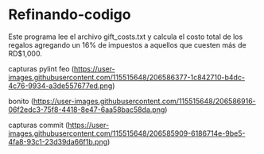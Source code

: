 # Refinando-codigo
Este programa lee el archivo gift_costs.txt y calcula el costo total de los regalos agregando un 16% de impuestos a aquellos que cuesten más de RD$1,000.
















capturas
pylint
feo
(https://user-images.githubusercontent.com/115515648/206586377-1c842710-b4dc-4c76-9934-a3de557677ed.png)

bonito
(https://user-images.githubusercontent.com/115515648/206586916-06f2edc3-75f8-4418-8e47-6aa58bac58da.png)









capturas
commit 
(https://user-images.githubusercontent.com/115515648/206585909-6186714e-9be5-4fa8-93c1-23d39da66f1b.png)

